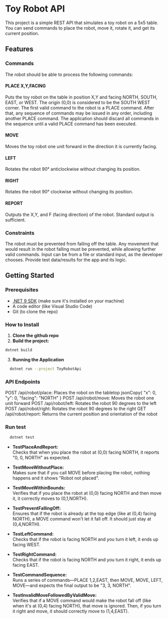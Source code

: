 # Toy Robot API

This project is a simple REST API that simulates a toy robot on a 5x5 table. You can send commands to place the robot, move it, rotate it, and get its current position.
## Features
### Commands

The robot should be able to process the following commands:

#### PLACE X,Y,FACING

Puts the toy robot on the table in position X,Y and facing NORTH,
SOUTH, EAST, or WEST.
The origin (0,0) is considered to be the SOUTH WEST corner.
The first valid command to the robot is a PLACE command. After that,
any sequence of commands may be issued in any order, including
another PLACE command.
The application should discard all commands in the sequence until a
valid PLACE command has been executed.

#### MOVE

Moves the toy robot one unit forward in the direction it is currently
facing.

#### LEFT

Rotates the robot 90° anticlockwise without changing its position.

#### RIGHT

Rotates the robot 90° clockwise without changing its position.

#### REPORT

Outputs the X,Y, and F (facing direction) of the robot. Standard output
is sufficient.

### Constraints

The robot must be prevented from falling off the table. Any movement that
would result in the robot falling must be prevented, while allowing further valid
commands.
Input can be from a file or standard input, as the developer chooses.
Provide test data/results for the app and its logic.

## Getting Started

### Prerequisites

- [.NET 9 SDK](https://dotnet.microsoft.com/en-us/download/dotnet/9.0) (make sure it's installed on your machine)
- A code editor (like Visual Studio Code)
- Git (to clone the repo)

### How to Install

1. **Clone the github repo**
2. **Build the project:**

```bash
dotnet build
```

3. **Running the Application**

 ```bash
   dotnet run --project ToyRobotApi
   ```

### API Endpoints

POST /api/robot/place: Places the robot on the tabletop
jsonCopy{
  "x": 0,
  "y": 0,
  "facing": "NORTH"
}
POST /api/robot/move: Moves the robot one unit forward
POST /api/robot/left: Rotates the robot 90 degrees to the left
POST /api/robot/right: Rotates the robot 90 degrees to the right
GET /api/robot/report: Returns the current position and orientation of the robot

### Run test

 ```bash
   dotnet test
   ```
- **TestPlaceAndReport:**  
  Checks that when you place the robot at (0,0) facing NORTH, it reports "0, 0, NORTH" as expected.

- **TestMoveWithoutPlace:**  
  Makes sure that if you call MOVE before placing the robot, nothing happens and it shows "Robot not placed".

- **TestMoveWithinBounds:**  
  Verifies that if you place the robot at (0,0) facing NORTH and then move it, it correctly moves to (0,1,NORTH).

- **TestPreventFallingOff:**  
  Ensures that if the robot is already at the top edge (like at (0,4) facing NORTH), a MOVE command won't let it fall off. It should just stay at (0,4,NORTH).

- **TestLeftCommand:**  
  Checks that if the robot is facing NORTH and you turn it left, it ends up facing WEST.

- **TestRightCommand:**  
  Checks that if the robot is facing NORTH and you turn it right, it ends up facing EAST.

- **TestCommandSequence:**  
  Runs a series of commands—PLACE 1,2,EAST, then MOVE, MOVE, LEFT, MOVE—and expects the final output to be "3, 3, NORTH".

- **TestInvalidMoveFollowedByValidMove:**  
  Verifies that if a MOVE command would make the robot fall off (like when it's at (0,4) facing NORTH), that move is ignored. Then, if you turn it right and move, it should correctly move to (1,4,EAST).

